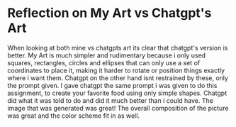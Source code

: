 # Reflection on My Art vs Chatgpt's Art

When looking at both mine vs chatgpts art its clear that chatgpt's version is better. My Art is much simpler and rudimentary because i 
only used squares, rectangles, circles and ellipses that can only use a set of coordinates to place it, making it harder to rotate or position things
exactly where i want them. Chatgpt on the other hand isnt restrained by these, only the prompt given. I gave chatgpt the same prompt i was given 
to do this assignment, to create your favorite food using only simple shapes. Chatgpt did what it was told to do and did it much better than i could have.
The image that was generated was great! The overall composition of the picture was great and the color scheme fit in as well. 
